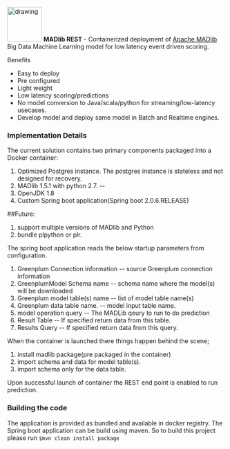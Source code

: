  <img src="https://github.com/Pivotal-Data-Engineering/MADlibFlow/blob/master/images/madlibrest.png" alt="drawing" width="80" />     **MADlib REST** - Containerized deployment of [Apache MADlib](https://madlib.apache.org/) Big Data Machine Learning model for low latency event driven scoring.

Benefits

* Easy to deploy
* Pre configured
* Light weight
* Low latency scoring/predictions
* No model conversion to Java/scala/python for streaming/low-latency usecases.
* Develop model and deploy same model in Batch and Realtime engines.

### Implementation Details

The current solution contains two primary components packaged into a Docker container:

1. Optimized Postgres instance. The postgres instance is stateless and not designed for recovery.
2. MADlib 1.5.1 with python 2.7. --
3. OpenJDK 1.8
4. Custom Spring boot application(Spring boot 2.0.6.RELEASE)

##Future:
  1. support multiple versions of MADlib and Python
  2. bundle plpython or plr.

The spring boot application reads the below startup parameters from configuration.
1. Greenplum Connection information -- source Greenplum connection information
2. GreenplumModel Schema name -- schema name where the model(s) will be downloaded
3. Greenplum model table(s) name -- list of model table name(s)
4. Greenplum data table name. -- model input table name.
5. model operation query -- The MADLib qeury to run to do prediction
6. Result Table -- If specified return data from this table.
7. Results Query -- If specified return data from this query.


When the container is launched there things happen behind the scene;
1. install madlib package(pre packaged in the container)
2. import schema and data for model table(s).
3. import schema only for the data table.

Upon successful launch of container the REST end point is enabled to run prediction.


### Building the code

The application is provided as bundled and available in docker registry. The Spring boot application can be build using maven.
So to build this project please run ``` $mvn clean install package ```
